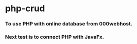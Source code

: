 # php-crud

### To use PHP with online database from 000webhost. ###

### Next test is to connect PHP with JavaFx. ###
